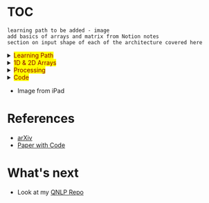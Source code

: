 # TOC


`learning path to be added - image`  
`add basics of arrays and matrix from Notion notes`    
`section on input shape of each of the architecture covered here`  

<details>
  <summary><mark><font color=darkred>Learning Path</font></mark></summary>



</details>


<details>
  <summary><mark><font color=darkred>1D & 2D Arrays</font></mark></summary>

  ## Create 1D Array
  ```python
    np.array(3)
  ```
  ![image](https://user-images.githubusercontent.com/10928536/236743760-0edd86f5-1d7e-4b82-9bac-5a48a35e3b0c.png) 

  ## Create 2D Array
  ```python
  # will create a matrix of 2 rows amd 3 cols
  # you can also use random unform
  # np.random.uniform(size=(2,3))
  np.random.random(size=(2,3)) # or   
  ```
  ![image](https://user-images.githubusercontent.com/10928536/236746538-4482eca2-2ccb-4994-af58-fe3c85ec9a18.png)
  
</details>

<details>
  <summary><mark><font color=darkred>Processing</font></mark></summary>

# Simple Processing
  ```python
  
  import numpy as np
  class Layer:

  def __init__(self, ip_size, n_neurons):
    self.w = np.random.uniform(size=(n_neurons, ip_size)).T
    self.b = np.random.rand(n_neurons)
  
  def forward_pass(self, ip):
    self.ip = ip
    print("\n--------\n")
    print("\n weight is \n", self.w)
    print("\n bias is", self.b)
    print("\n bias is", self.ip)
    self.output = np.dot(self.ip, self.w) + self.b 
    
  
  # input size can keep varying 
  input_size = 3
  input = np.random.rand(input_size)

  # first Layer
  L1 = Layer(input_size, 4)
  L1.forward_pass(input)
  print("\n output is \n", L1.output)

  # second layer which has 
  # 1st layer's output as input &
  # 3 neuron in the second layer

  L2 = Layer(L1.output.shape[0], 3)
  L2.forward_pass(L1.output)
  print("\n output is \n", L2.output)

  L3 = Layer(L2.output.shape[0], 2)
  L3.forward_pass(L2.output)
  print("\n output is \n", L3.output)
  
```


# Batch Processing
  
  ```python
  bh = np.random.uniform(size=(4,3)) # (4,3) 4 = number of neurons and each input has 3 elements
  bb = [2,1,4,5] #(4,) - number of hidden neurons in the hidden layer above

  ip1 = [1,1,1]
  o1 = np.dot(ip1, bh.T) + bb
  print("1 batch i/p and 1 batch o/p ->", o1)

  print("\n")

  ip2 = [[1,1,1], [2,2,2]]
  o2 = np.dot(ip2, bh.T) + bb
  print("2 batches i/p and 2 batches o/p ->\n", o2)

  print("\n")
  bip = [[1,2,3], [4,5,6], [7,8,9]] #(3,3)

  bo = np.dot(bip, bh.T) + bb
  print("3 batches i/p and 3 batches o/p ->\n", bo)

  ```

</details>

<details>
  <summary><mark><font color=darkred>Code</font></mark></summary>
  
# Code
- Simple neuron
- Simple Neuron using Python Class
- Batch Simple Neuron
- Batch Neuron using Python Class

</details>


- Image from iPad


# References

  - [arXiv](https://arxiv.org/)  
  - [Paper with Code](https://paperswithcode.com/)  


# What's next
- Look at my [QNLP Repo](https://github.com/rvbug/QuantumML)  
